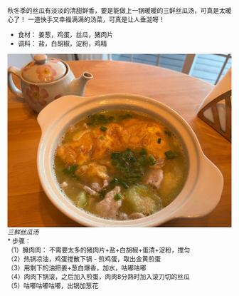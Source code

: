 秋冬季的丝瓜有淡淡的清甜鲜香，要是能做上一锅暖暖的三鲜丝瓜汤，可真是太暖心了！
一道快手又幸福满满的汤菜，可真是让人垂涎呀！
* 食材： 姜葱，鸡蛋，丝瓜，猪肉片
* 调料： 盐，白胡椒，淀粉，鸡精

<p float="left">
  <img src="/images/Feb2022sgt.jpeg" width="600" align="left" style="margin-right: 3em"/>  
</p>
<em>三鲜丝瓜汤</em>
<br/>
* 步骤：</br>
        （1）腌肉肉： 不需要太多的猪肉片+盐+白胡椒+蛋清+淀粉，搅匀</br>
        （2）热锅凉油，鸡蛋搅散下锅 - 煎鸡蛋，取出金黄煎蛋</br>
        （3）用剩下的油把姜+葱白爆香，加水，咕嘟咕嘟 </br>
        （4）肉肉下锅滚，之后加入煎蛋，肉肉8分熟时加入滚刀切的丝瓜</br>
        （5）咕嘟咕嘟咕嘟，出锅加葱花
<br/><br/>      

